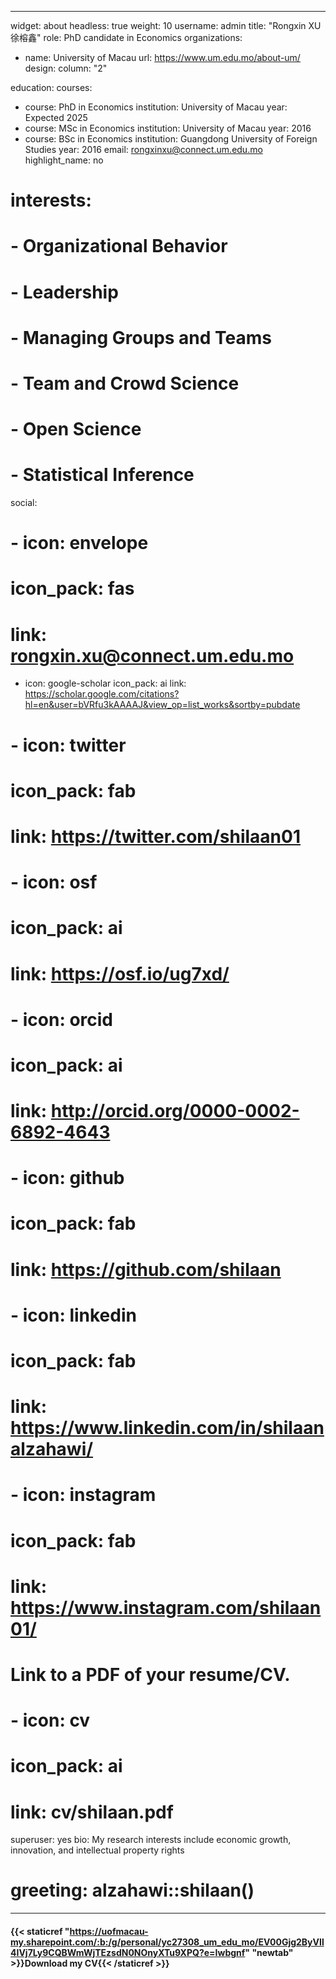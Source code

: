 
---
widget: about
headless: true
weight: 10
username: admin
title: "Rongxin XU 徐榕鑫"
role: PhD candidate in Economics
organizations:
- name: University of Macau
  url: https://www.um.edu.mo/about-um/
design:
  column: "2"


education:
  courses:
  - course: PhD in Economics
    institution: University of Macau
    year: Expected 2025
  - course: MSc in Economics
    institution: University of Macau
    year: 2016
  - course: BSc in Economics
    institution: Guangdong University of Foreign Studies
    year: 2016
email: rongxinxu@connect.um.edu.mo
highlight_name: no
# interests:
# - Organizational Behavior 
# - Leadership
# - Managing Groups and Teams
# - Team and Crowd Science 
# - Open Science
# - Statistical Inference

social:
# - icon: envelope
#   icon_pack: fas
#   link: rongxin.xu@connect.um.edu.mo
- icon: google-scholar
  icon_pack: ai
  link: https://scholar.google.com/citations?hl=en&user=bVRfu3kAAAAJ&view_op=list_works&sortby=pubdate
# - icon: twitter
#   icon_pack: fab
#   link: https://twitter.com/shilaan01
# - icon: osf
#   icon_pack: ai
#   link: https://osf.io/ug7xd/
# - icon: orcid
#   icon_pack: ai
#   link: http://orcid.org/0000-0002-6892-4643
# - icon: github
#   icon_pack: fab
#   link: https://github.com/shilaan
# - icon: linkedin
#   icon_pack: fab
#   link: https://www.linkedin.com/in/shilaanalzahawi/
# - icon: instagram
#   icon_pack: fab
#   link: https://www.instagram.com/shilaan01/
# Link to a PDF of your resume/CV.
# - icon: cv
#   icon_pack: ai
#   link: cv/shilaan.pdf


superuser: yes
bio: My research interests include economic growth, innovation, and intellectual property rights
# greeting: alzahawi::shilaan()
---


#### <i class="fa fa-download" aria-hidden="true" style="color:#035AA6"></i> {{< staticref "https://uofmacau-my.sharepoint.com/:b:/g/personal/yc27308_um_edu_mo/EV00Gjg2ByVIl4IVj7Ly9CQBWmWjTEzsdN0NOnyXTu9XPQ?e=Iwbgnf" "newtab" >}}Download my CV{{< /staticref >}}




